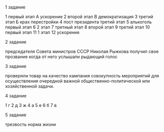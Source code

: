 1 задание

1 первый этап А ускорение 
2 второй этап В демократизация 
3 третий этап Б крах перестройки 
4 пост президента третий этап 
5 алькоголь первый этап
6 2 этап
7 третиый этап 
8 второй этап
9 третий этап
10 первый этап
11 1 этап
12 ускорение 

2 задание

 председателя Совета министров СССР Николая Рыжкова
получил свое прозвание когда от него услышали рыдающий голос 

3 задание

проверяли товар на качество 
кампания    совокупность мероприятий для осуществления очередной важной общественно-политической или хозяйственной задачи.

4 задание

1 г 
2 д
3 ж 
4 а
5 е 
6 б 
7 в

5 задание

трезвость норма жизни
